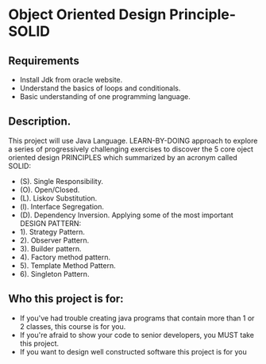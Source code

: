 # Object Oriented Design Principle-SOLID
## Requirements
* Install Jdk from oracle website.
* Understand the basics of loops and conditionals.
* Basic understanding of one programming language.
## Description.
This project will use Java Language. LEARN-BY-DOING approach to explore a series of progressively challenging exercises to discover the 5 core oject oriented design PRINCIPLES which summarized by an acronym called SOLID:
* (S). Single Responsibility.
* (O). Open/Closed.
* (L). Liskov Substitution.
* (l). Interface Segregation.
* (D). Dependency Inversion.
Applying some of the most important DESIGN PATTERN:
* 1). Strategy Pattern.
* 2). Observer Pattern.
* 3). Builder pattern.
* 4). Factory method pattern.
* 5). Template Method Pattern.
* 6). Singleton Pattern.
## Who this project is for:
* If you've had trouble creating java programs that contain more than 1 or 2 classes, this course is for you.
* If you're afraid to show your code to senior developers, you MUST take this project.
* If you want to design well constructed software this project is for you
